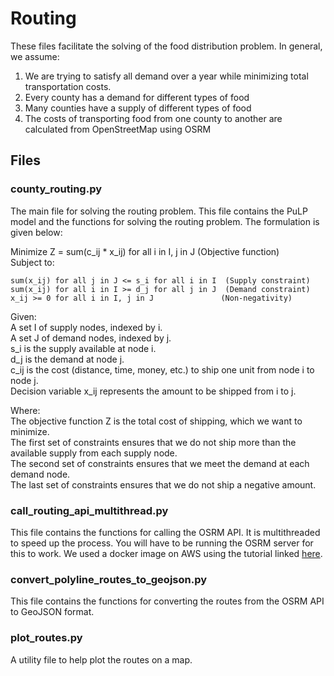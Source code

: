 # Routing

These files facilitate the solving of the food distribution problem. In general, we assume:

1. We are trying to satisfy all demand over a year while minimizing total transportation costs.
2. Every county has a demand for different types of food
3. Many counties have a supply of different types of food
4. The costs of transporting food from one county to another are calculated from OpenStreetMap using OSRM

## Files

### county_routing.py

The main file for solving the routing problem. This file contains the PuLP model and the functions for solving the
routing problem. The formulation is given below:

Minimize Z = sum(c_ij * x_ij) for all i in I, j in J  (Objective function)  
Subject to:
    
    sum(x_ij) for all j in J <= s_i for all i in I  (Supply constraint)  
    sum(x_ij) for all i in I >= d_j for all j in J  (Demand constraint)  
    x_ij >= 0 for all i in I, j in J               (Non-negativity)  

Given:  
A set I of supply nodes, indexed by i.  
A set J of demand nodes, indexed by j.  
s_i is the supply available at node i.  
d_j is the demand at node j.  
c_ij is the cost (distance, time, money, etc.) to ship one unit from node i to node j.  
Decision variable x_ij represents the amount to be shipped from i to j.

Where:  
The objective function Z is the total cost of shipping, which we want to minimize.  
The first set of constraints ensures that we do not ship more than the available supply from each supply node.  
The second set of constraints ensures that we meet the demand at each demand node.  
The last set of constraints ensures that we do not ship a negative amount.  

### call_routing_api_multithread.py

This file contains the functions for calling the OSRM API. It is multithreaded to speed up the process.
You will have to be running the OSRM server for this to work. We used a docker image on AWS using the tutorial linked
[here](https://gist.github.com/akiatoji/42c04598535e823637ba18a54747fca5).

### convert_polyline_routes_to_geojson.py

This file contains the functions for converting the routes from the OSRM API to GeoJSON format.

### plot_routes.py

A utility file to help plot the routes on a map.